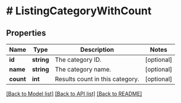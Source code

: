 # # ListingCategoryWithCount

## Properties

Name | Type | Description | Notes
------------ | ------------- | ------------- | -------------
**id** | **string** | The category ID. | [optional] 
**name** | **string** | The category name. | [optional] 
**count** | **int** | Results count in this category. | [optional] 

[[Back to Model list]](../../README.md#documentation-for-models) [[Back to API list]](../../README.md#documentation-for-api-endpoints) [[Back to README]](../../README.md)


